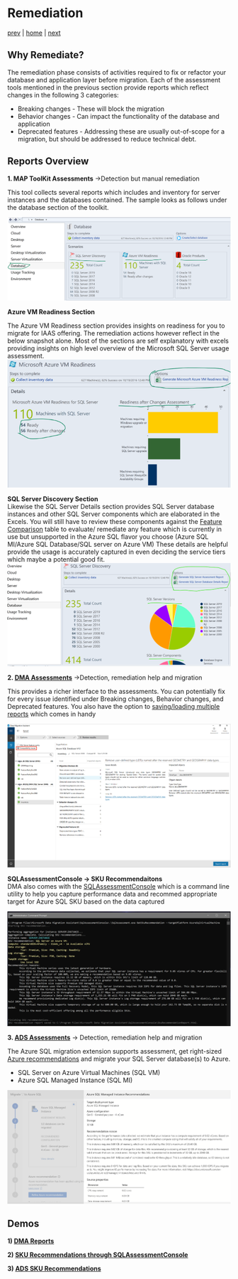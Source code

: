 # Remediation

[prev](./discoveryandassessment.md) | [home](./readme.md)  | [next](./migrationplanning.md)

## Why Remediate?

The remediation phase consists of activities required to fix or refactor your database and application layer before migration. Each of the assessment tools mentioned in the previous section provide reports which reflect changes in the following 3 categories:

* Breaking changes - These will block the migration
* Behavior changes - Can impact the functionality of the database and application
* Deprecated features - Addressing these are usually out-of-scope for a migration, but should be addressed to reduce technical debt.

## Reports Overview

**1. MAP ToolKit Assessments** ->Detection but manual remediation

This tool collects several reports which includes and inventory for server instances and the databases contained. The sample looks as follows under the database section of the toolkit. <br/>

![MAPToolKit Database Section](/images/MAPAssessment1.png#left)

**Azure VM Readiness Section** <br />

The Azure VM Readiness section provides insights on readiness for you to migrate for IAAS offering. The remediation actions however reflect in the below snapshot alone. Most of the sections are self explanatory with excels providing insights on high level overview of the Microsoft SQL Server usage assessment. <br/>
![MAPToolKit VM Section](/images/MAPAssessment2.png#left)

**SQL Server Discovery Section** <br />
Likewise the SQL Server Details section provides SQL Server database instances and other SQL Server components which are elaborated in the Excels. You will still have to review these components against the [Feature Comparison](https://techcommunity.microsoft.com/t5/fasttrack-for-azure/feature-comparison-of-azure-sql-database-azure-sql-managed/ba-p/3154789) table to evaluate/ remediate any feature which is currently in use but unsupported in the Azure SQL flavor you choose (Azure SQL MI/Azure SQL Database/SQL server on Azure VM)
These details are helpful provide the usage is accurately captured in even deciding the service tiers which maybe a potential good fit. <br/>
![MAPToolKit SQL Section](/images/MAPAssessment3.png#left)

**2. [DMA Assessments](https://docs.microsoft.com/sql/dma/dma-assesssqlonprem?view=sql-server-ver16)**
->Detection, remediation help and migration

This provides a richer interface to the assessments. You can potentially fix for every issue identified under Breaking changes, Behavior changes, and Deprecated features. You also have the option to [saving/loading multiple reports](https://docs.microsoft.com/sql/dma/dma-save-load-assessments?view=sql-server-ver16) which comes in handy 

![DMA Multireport Assessment](/images/DMAMultipleReportsLoad.png)

**SQLAssessmentConsole -> SKU Recommendaitons** <br /> DMA also comes with the [SQLAssessmentConsole](https://docs.microsoft.com/sql/dma/dma-sku-recommend-sql-db?view=sql-server-ver16) which is a command line utility to help you capture performance data and recommed appropriate target for Azure SQL SKU based on the data captured

![DMA Recommendations](/images/DMARecommendations.png)

**3. [ADS Assessments](https://docs.microsoft.com/azure/dms/migration-using-azure-data-studio)** -> Detection, remediation help and migration

The Azure SQL migration extension supports assessment, get right-sized [Azure recommendations](https://docs.microsoft.com/azure/dms/ads-sku-recommend#performance-data-collection-and-sku-recommendation) and migrate your SQL Server database(s) to Azure.

- SQL Server on Azure Virtual Machines (SQL VM)
- Azure SQL Managed Instance (SQL MI)

![ADS Recommendations](/images/ADSRecommendations.png)

## Demos

**1) [DMA Reports](https://docs.microsoft.com/sql/dma/dma-assess-sql-data-estate-to-sqldb?view=sql-server-ver16)**

**2) [SKU Recommendations through SQLAssessmentConsole](https://docs.microsoft.com/sql/dma/dma-sku-recommend-sql-db?view=sql-server-ver16)**

**3) [ADS SKU Recommendations](https://docs.microsoft.com/azure/dms/ads-sku-recommend)**
